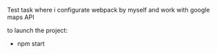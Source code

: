 
Test task where i configurate webpack by myself and work with google maps API

to launch the project:
- npm start 

